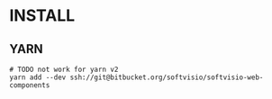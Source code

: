 # INSTALL

## YARN

```
# TODO not work for yarn v2
yarn add --dev ssh://git@bitbucket.org/softvisio/softvisio-web-components
```
